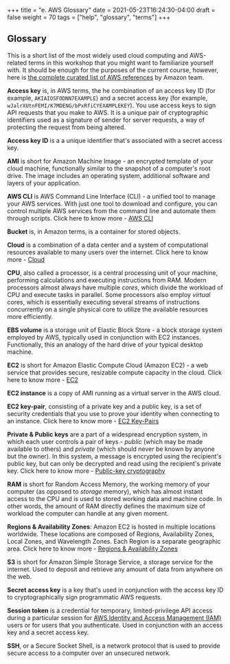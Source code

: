 +++
title = "e. AWS Glossary"
date = 2021-05-23T16:24:30-04:00
draft = false 
weight = 70
tags = ["help", "glossary", "terms"]
+++

## Glossary

This is a short list of the most widely used cloud computing and AWS-related terms in this workshop that you might want to familiarize yourself with. It should be enough for the purposes of the current course, however, here is [the complete curated list of AWS references](https://docs.aws.amazon.com/general/latest/gr/glos-chap.html) by Amazon team.

**Access key** is, in AWS terms, the he combination of an access key ID (for example, `AKIAIOSFODNN7EXAMPLE`) and a secret access key (for example, `wJalrXUtnFEMI/K7MDENG/bPxRfiCYEXAMPLEKEY`). You use access keys to sign API requests that you make to AWS. It is a unique pair of cryptographic identifiers used as a signature of sender for server requests, a way of protecting the request from being altered.

**Access key ID** is a a unique identifier that's associated with a secret access key.

**AMI** is short for Amazon Machine Image - an encrypted template of your cloud machine, functionally similar to the snapshot of a computer's root drive. The image includes an operating system, additional software and layers of your application.

**AWS CLI** is AWS Command Line Interface (CLI) - a unified tool to manage your AWS services. With just one tool to download and configure, you can control multiple AWS services from the command line and automate them through scripts. Click here to know more - [AWS CLI](https://aws.amazon.com/cli/)

**Bucket** is, in Amazon terms, is a container for stored objects.

**Cloud** is a combination of a data center and a system of computational resources available to many users over the internet. Click here to know more - [Cloud](https://en.wikipedia.org/wiki/Cloud_computing)

**CPU**, also called a processor, is a central processing unit of your machine, performing calculations and executing instructions from RAM. Modern processors almost always have multiple _cores_, which divide the workload of CPU and execute tasks in parallel. Some processors also employ _virtual_ cores, which is essentially executing several streams of instructions concurrently on a single physical core to utilize the available resources more efficiently.

**EBS volume** is a storage unit of Elastic Block Store - a block storage system employed by AWS, typically used in conjunction with EC2 instances. Functionally, this an analogy of the hard drive of your typical desktop machine.

**EC2** is short for Amazon Elastic Compute Cloud (Amazon EC2) - a web service that provides secure, resizable compute capacity in the cloud. Click here to know more - [EC2](https://aws.amazon.com/ec2/?ec2-whats-new.sort-by=item.additionalFields.postDateTime&ec2-whats-new.sort-order=desc)

**EC2 instance** is a copy of AMI running as a virtual server in the AWS cloud.

**EC2 key-pair**, consisting of a private key and a public key, is a set of security credentials that you use to prove your identity when connecting to an instance. Click here to know more - [EC2 Key-Pairs](https://docs.aws.amazon.com/AWSEC2/latest/UserGuide/ec2-key-pairs.html)

**Private & Public keys** are a part of a widespread encryption system, in which each user controls a pair of keys - _public_ (which may be made available to others) and _private_ (which should never be known by anyone but the owner). In this system, a message is encrypted using the recipient's public key, but can only be decrypted and read using the recipient's private key. Click here to know more - [Public-key cryptography](https://en.wikipedia.org/wiki/Public-key_cryptography)

**RAM** is short for Random Access Memory, the working memory of your computer (as opposed to _storage_ memory), which has almost instant access to the CPU and is used to stored working data and machine code. In other words, the amount of RAM directly defines the maximum size of workload the computer can handle at any given moment.

**Regions & Availability Zones**: Amazon EC2 is hosted in multiple locations worldwide. These locations are composed of Regions, Availability Zones, Local Zones, and Wavelength Zones. Each Region is a separate geographic area. Click here to know more - [Regions & Availability Zones](https://docs.aws.amazon.com/AWSEC2/latest/UserGuide/using-regions-availability-zones.html)

**S3** is short for Amazon Simple Storage Service, a storage service for the internet. Used to deposit and retrieve any amount of data from anywhere on the web.

**Secret access key** is a key that's used in conjunction with the access key ID to cryptographically sign programmatic AWS requests.

**Session token** is a credential for temporary, limited-privilege API access during a particular session for [AWS Identity and Access Management (IAM)](https://docs.aws.amazon.com/general/latest/gr/glos-chap.html#IAM) users or for users that you authenticate. Used in conjunction with an access key and a secret access key.

**SSH**, or a Secure Socket Shell, is a network protocol that is used to provide secure access to a computer over an unsecured network.

